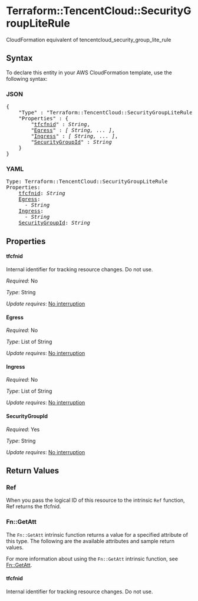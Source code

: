 # Terraform::TencentCloud::SecurityGroupLiteRule

CloudFormation equivalent of tencentcloud_security_group_lite_rule

## Syntax

To declare this entity in your AWS CloudFormation template, use the following syntax:

### JSON

<pre>
{
    "Type" : "Terraform::TencentCloud::SecurityGroupLiteRule",
    "Properties" : {
        "<a href="#tfcfnid" title="tfcfnid">tfcfnid</a>" : <i>String</i>,
        "<a href="#egress" title="Egress">Egress</a>" : <i>[ String, ... ]</i>,
        "<a href="#ingress" title="Ingress">Ingress</a>" : <i>[ String, ... ]</i>,
        "<a href="#securitygroupid" title="SecurityGroupId">SecurityGroupId</a>" : <i>String</i>
    }
}
</pre>

### YAML

<pre>
Type: Terraform::TencentCloud::SecurityGroupLiteRule
Properties:
    <a href="#tfcfnid" title="tfcfnid">tfcfnid</a>: <i>String</i>
    <a href="#egress" title="Egress">Egress</a>: <i>
      - String</i>
    <a href="#ingress" title="Ingress">Ingress</a>: <i>
      - String</i>
    <a href="#securitygroupid" title="SecurityGroupId">SecurityGroupId</a>: <i>String</i>
</pre>

## Properties

#### tfcfnid

Internal identifier for tracking resource changes. Do not use.

_Required_: No

_Type_: String

_Update requires_: [No interruption](https://docs.aws.amazon.com/AWSCloudFormation/latest/UserGuide/using-cfn-updating-stacks-update-behaviors.html#update-no-interrupt)

#### Egress

_Required_: No

_Type_: List of String

_Update requires_: [No interruption](https://docs.aws.amazon.com/AWSCloudFormation/latest/UserGuide/using-cfn-updating-stacks-update-behaviors.html#update-no-interrupt)

#### Ingress

_Required_: No

_Type_: List of String

_Update requires_: [No interruption](https://docs.aws.amazon.com/AWSCloudFormation/latest/UserGuide/using-cfn-updating-stacks-update-behaviors.html#update-no-interrupt)

#### SecurityGroupId

_Required_: Yes

_Type_: String

_Update requires_: [No interruption](https://docs.aws.amazon.com/AWSCloudFormation/latest/UserGuide/using-cfn-updating-stacks-update-behaviors.html#update-no-interrupt)

## Return Values

### Ref

When you pass the logical ID of this resource to the intrinsic `Ref` function, Ref returns the tfcfnid.

### Fn::GetAtt

The `Fn::GetAtt` intrinsic function returns a value for a specified attribute of this type. The following are the available attributes and sample return values.

For more information about using the `Fn::GetAtt` intrinsic function, see [Fn::GetAtt](https://docs.aws.amazon.com/AWSCloudFormation/latest/UserGuide/intrinsic-function-reference-getatt.html).

#### tfcfnid

Internal identifier for tracking resource changes. Do not use.

